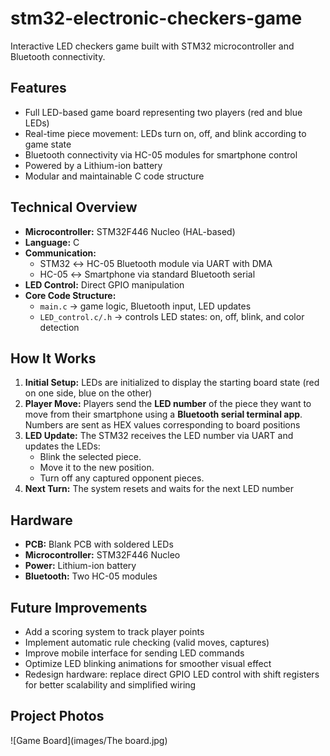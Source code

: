 # stm32-electronic-checkers-game
Interactive LED checkers game built with STM32 microcontroller and Bluetooth connectivity.

## Features
- Full LED-based game board representing two players (red and blue LEDs)
- Real-time piece movement: LEDs turn on, off, and blink according to game state
- Bluetooth connectivity via HC-05 modules for smartphone control
- Powered by a Lithium-ion battery
- Modular and maintainable C code structure

## Technical Overview
- **Microcontroller:** STM32F446 Nucleo (HAL-based)
- **Language:** C
- **Communication:** 
  - STM32 ↔ HC-05 Bluetooth module via UART with DMA
  - HC-05 ↔ Smartphone via standard Bluetooth serial
- **LED Control:** Direct GPIO manipulation
- **Core Code Structure:**
  - `main.c` → game logic, Bluetooth input, LED updates
  - `LED_control.c/.h` → controls LED states: on, off, blink, and color detection

## How It Works
1. **Initial Setup:** LEDs are initialized to display the starting board state (red on one side, blue on the other)
2. **Player Move:** Players send the **LED number** of the piece they want to move from their smartphone using a **Bluetooth serial terminal app**. Numbers are sent as HEX values corresponding to board positions
3. **LED Update:** The STM32 receives the LED number via UART and updates the LEDs:
   - Blink the selected piece.
   - Move it to the new position.
   - Turn off any captured opponent pieces.
4. **Next Turn:** The system resets and waits for the next LED number

## Hardware
- **PCB:** Blank PCB with soldered LEDs
- **Microcontroller:** STM32F446 Nucleo
- **Power:** Lithium-ion battery
- **Bluetooth:** Two HC-05 modules

## Future Improvements
- Add a scoring system to track player points
- Implement automatic rule checking (valid moves, captures)
- Improve mobile interface for sending LED commands
- Optimize LED blinking animations for smoother visual effect
- Redesign hardware: replace direct GPIO LED control with shift registers for better scalability and simplified wiring

## Project Photos
![Game Board](images/The board.jpg)
